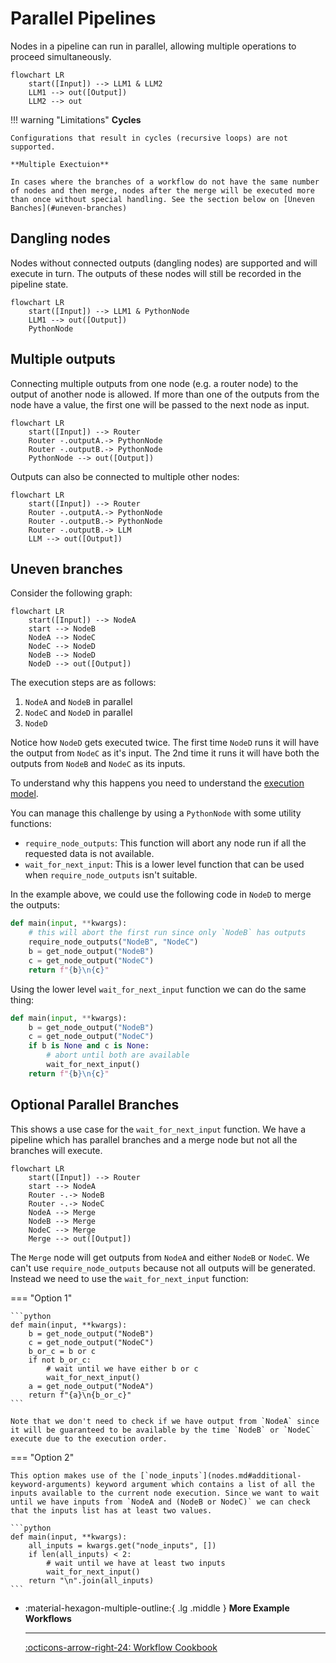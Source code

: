 # Parallel Pipelines
Nodes in a pipeline can run in parallel, allowing multiple operations to proceed simultaneously.

```mermaid
flowchart LR
    start([Input]) --> LLM1 & LLM2
    LLM1 --> out([Output])
    LLM2 --> out
```

!!! warning "Limitations"
    **Cycles**
    
    Configurations that result in cycles (recursive loops) are not supported.

    **Multiple Exectuion**
    
    In cases where the branches of a workflow do not have the same number of nodes and then merge, nodes after the merge will be executed more than once without special handling. See the section below on [Uneven Banches](#uneven-branches)

## Dangling nodes
Nodes without connected outputs (dangling nodes) are supported and will execute in turn. The outputs of these nodes will still be recorded in the pipeline state.

```mermaid
flowchart LR
    start([Input]) --> LLM1 & PythonNode
    LLM1 --> out([Output])
    PythonNode
```

## Multiple outputs
Connecting multiple outputs from one node (e.g. a router node) to the output of another node is allowed. If more than one of the outputs from the node have a value, the first one will be passed to the next node as input.

```mermaid
flowchart LR
    start([Input]) --> Router
    Router -.outputA.-> PythonNode
    Router -.outputB.-> PythonNode
    PythonNode --> out([Output])
```

Outputs can also be connected to multiple other nodes:

```mermaid
flowchart LR
    start([Input]) --> Router
    Router -.outputA.-> PythonNode
    Router -.outputB.-> PythonNode
    Router -.outputB.-> LLM
    LLM --> out([Output])
```

## Uneven branches

Consider the following graph:

```mermaid
flowchart LR
    start([Input]) --> NodeA
    start --> NodeB
    NodeA --> NodeC
    NodeC --> NodeD
    NodeB --> NodeD
    NodeD --> out([Output])
```

The execution steps are as follows:

1. `NodeA` and `NodeB` in parallel
2. `NodeC` and `NodeD` in parallel
3. `NodeD`

Notice how `NodeD` gets executed twice. The first time `NodeD` runs it will have the output from `NodeC` as it's input. The 2nd time it runs it will have both the outputs from `NodeB` and `NodeC` as its inputs.

To understand why this happens you need to understand the [execution model](index.md#pipeline-execution).

You can manage this challenge by using a `PythonNode` with some utility functions:

* `require_node_outputs`: This function will abort any node run if all the requested data is not available.
* `wait_for_next_input`: This is a lower level function that can be used when `require_node_outputs` isn't suitable.

In the example above, we could use the following code in `NodeD` to merge the outputs:

```python
def main(input, **kwargs):
    # this will abort the first run since only `NodeB` has outputs
    require_node_outputs("NodeB", "NodeC")
    b = get_node_output("NodeB")
    c = get_node_output("NodeC")
    return f"{b}\n{c}"
```

Using the lower level `wait_for_next_input` function we can do the same thing:

```python
def main(input, **kwargs):
    b = get_node_output("NodeB")
    c = get_node_output("NodeC")
    if b is None and c is None:
        # abort until both are available
        wait_for_next_input()
    return f"{b}\n{c}"
```

## Optional Parallel Branches

This shows a use case for the `wait_for_next_input` function. We have a pipeline which has parallel branches and a merge node but not all the branches will execute.

```mermaid
flowchart LR
    start([Input]) --> Router
    start --> NodeA
    Router -.-> NodeB
    Router -.-> NodeC
    NodeA --> Merge
    NodeB --> Merge
    NodeC --> Merge
    Merge --> out([Output])
```

The `Merge` node will get outputs from `NodeA` and either `NodeB` or `NodeC`. We can't use `require_node_outputs` because not all outputs will be generated. Instead we need to use the `wait_for_next_input` function:

=== "Option 1"
    
    ```python
    def main(input, **kwargs):
        b = get_node_output("NodeB")
        c = get_node_output("NodeC")
        b_or_c = b or c
        if not b_or_c:
            # wait until we have either b or c 
            wait_for_next_input()
        a = get_node_output("NodeA")
        return f"{a}\n{b_or_c}"
    ```
    
    Note that we don't need to check if we have output from `NodeA` since it will be guaranteed to be available by the time `NodeB` or `NodeC` execute due to the execution order.

=== "Option 2"

    This option makes use of the [`node_inputs`](nodes.md#additional-keyword-arguments) keyword argument which contains a list of all the inputs available to the current node execution. Since we want to wait until we have inputs from `NodeA and (NodeB or NodeC)` we can check that the inputs list has at least two values. 

    ```python
    def main(input, **kwargs):
        all_inputs = kwargs.get("node_inputs", [])
        if len(all_inputs) < 2:
            # wait until we have at least two inputs 
            wait_for_next_input()
        return "\n".join(all_inputs)
    ```

<div class="grid cards" markdown>

-   :material-hexagon-multiple-outline:{ .lg .middle } __More Example Workflows__

    ---

    [:octicons-arrow-right-24: Workflow Cookbook](../../how-to/workflow_cookbook.md)

</div>
